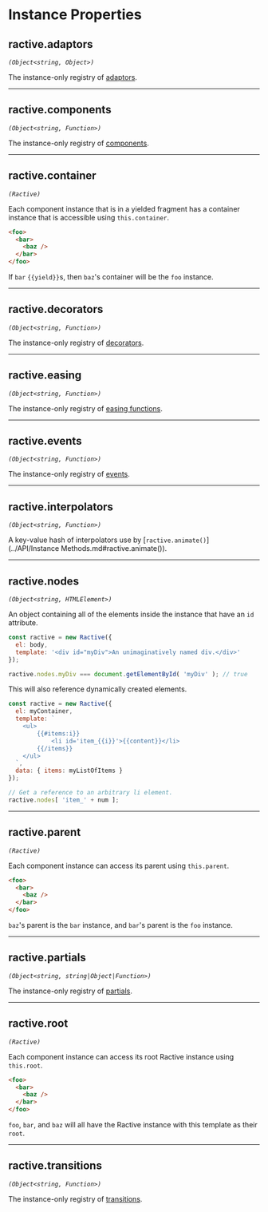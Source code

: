 # Instance Properties

## ractive.adaptors

_`(Object<string, Object>)`_

The instance-only registry of [adaptors](../Extend/Adaptors.md).

---

## ractive.components

_`(Object<string, Function>)`_

The instance-only registry of [components](../Extend/Components.md).

---

## ractive.container

_`(Ractive)`_

Each component instance that is in a yielded fragment has a container instance that is accessible using `this.container`.

```html
<foo>
  <bar>
    <baz />
  </bar>
</foo>
```

If `bar` `{{yield}}`s, then `baz`'s container will be the `foo` instance.

---

## ractive.decorators

_`(Object<string, Function>)`_

The instance-only registry of [decorators](../Extend/Decorators.md).

---

## ractive.easing

_`(Object<string, Function>)`_

The instance-only registry of [easing functions](../Extend/Easings.md).

---

## ractive.events

_`(Object<string, Function>)`_

The instance-only registry of [events](../Extend/Events.md).

---

## ractive.interpolators

_`(Object<string, Function>)`_

A key-value hash of interpolators use by [`ractive.animate()`](../API/Instance Methods.md#ractive.animate()).

---

## ractive.nodes

_`(Object<string, HTMLElement>)`_

An object containing all of the elements inside the instance that have an `id` attribute.

```js
const ractive = new Ractive({
  el: body,
  template: '<div id="myDiv">An unimaginatively named div.</div>'
});

ractive.nodes.myDiv === document.getElementById( 'myDiv' ); // true
```

This will also reference dynamically created elements.

```js
const ractive = new Ractive({
  el: myContainer,
  template: `
    <ul>
        {{#items:i}}
            <li id='item_{{i}}'>{{content}}</li>
        {{/items}}
    </ul>
  `,
  data: { items: myListOfItems }
});

// Get a reference to an arbitrary li element.
ractive.nodes[ 'item_' + num ];
```

---

## ractive.parent

_`(Ractive)`_

Each component instance can access its parent using `this.parent`.

```html
<foo>
  <bar>
    <baz />
  </bar>
</foo>
```

`baz`'s parent is the `bar` instance, and `bar`'s parent is the `foo` instance.

---

## ractive.partials

_`(Object<string, string|Object|Function>)`_

The instance-only registry of [partials](../Extend/Partials.md).

---

## ractive.root

_`(Ractive)`_

Each component instance can access its root Ractive instance using `this.root`.

```html
<foo>
  <bar>
    <baz />
  </bar>
</foo>
```

`foo`, `bar`, and `baz` will all have the Ractive instance with this template as their `root`.

---

## ractive.transitions

_`(Object<string, Function>)`_

The instance-only registry of [transitions](../Extend/Transitions.md).


